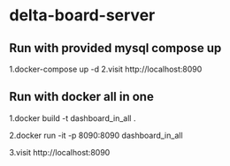 # delta-board-server

## Run with provided mysql compose up
1.docker-compose up -d
2.visit http://localhost:8090
## Run with docker all in one 

1.docker build -t dashboard_in_all .

2.docker run -it -p 8090:8090 dashboard_in_all

3.visit http://localhost:8090
